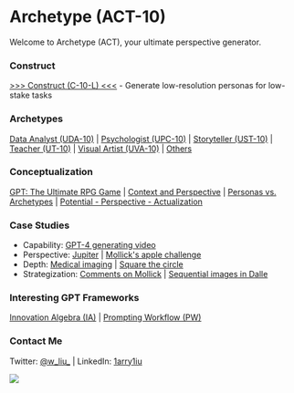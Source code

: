 # Archetype (ACT-10)

Welcome to Archetype (ACT), your ultimate perspective generator.

### Construct

[>>> Construct (C-10-L) <<<](https://x.com/w_liu_/status/1722923856749625466) - Generate low-resolution personas for low-stake tasks

### Archetypes

[Data Analyst (UDA-10)](https://x.com/w_liu_/status/1722841699687538724) | [Psychologist (UPC-10)](https://x.com/w_liu_/status/1722904025535050013) | [Storyteller (UST-10)](https://x.com/w_liu_/status/1722853345369727279) | [Teacher (UT-10)](https://x.com/w_liu_/status/1722914628135682312) | [Visual Artist (UVA-10)](https://x.com/w_liu_/status/1722866177213644855) | [Others](https://x.com/w_liu_/status/1722801575943655560)

### Conceptualization

[GPT: The Ultimate RPG Game](https://x.com/w_liu_/status/1663385882152554499) | [Context and Perspective](https://x.com/w_liu_/status/1719571408811098144) | [Personas vs. Archetypes](https://x.com/w_liu_/status/1717873799457296480) | [Potential - Perspective - Actualization](https://x.com/w_liu_/status/1718135367617135025)

### Case Studies

- Capability: [GPT-4 generating video](https://x.com/w_liu_/status/1723001181927088248)
- Perspective: [Jupiter](https://x.com/w_liu_/status/1719738578220273737) | [Mollick's apple challenge](https://x.com/w_liu_/status/1722207286360506517)
- Depth: [Medical imaging](https://x.com/w_liu_/status/1709926206521708959) | [Square the circle](https://x.com/w_liu_/status/1722583294121001119)
- Strategization: [Comments on Mollick](https://x.com/w_liu_/status/1708672278618374242) | [Sequential images in Dalle](https://x.com/w_liu_/status/1721342781204099240)

### Interesting GPT Frameworks

[Innovation Algebra (IA)](https://innovationalgebra.com/) | [Prompting Workflow (PW)](https://github.com/dgcruzing/Prompting-Workflow)

### Contact Me

Twitter: [@w_liu_](https://twitter.com/w_liu_) | LinkedIn: [1arry1iu](https://www.linkedin.com/in/1arry1iu/)

![](https://github.com/1arry1iu/everything/blob/main/ET_Avatar.png)
